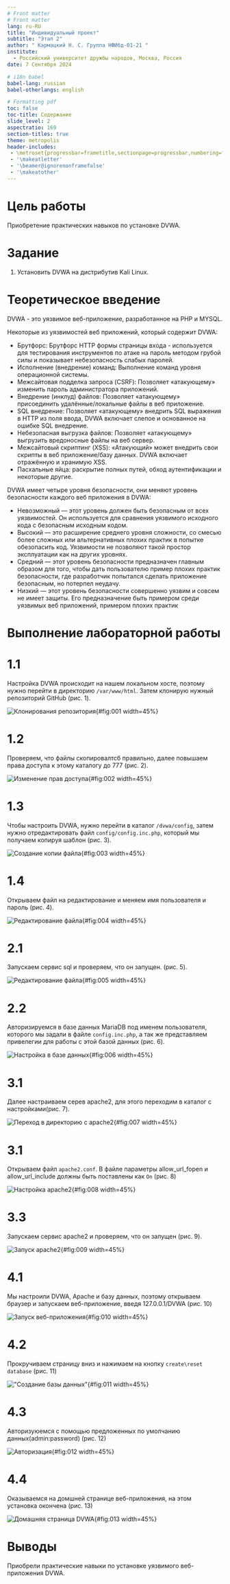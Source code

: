 ```yaml
---
# Front matter
# Front matter
lang: ru-RU
title: "Индивидуальный проект"
subtitle: "Этап 2"
author: " Кармацкий Н. С. Группа НФИбд-01-21 "
institute:
  - Российский университет дружбы народов, Москва, Россия
date: 7 Сентября 2024

# i18n babel
babel-lang: russian
babel-otherlangs: english

# Formatting pdf
toc: false
toc-title: Содержание
slide_level: 2
aspectratio: 169
section-titles: true
theme: metropolis
header-includes:
 - \metroset{progressbar=frametitle,sectionpage=progressbar,numbering=fraction}
 - '\makeatletter'
 - '\beamer@ignorenonframefalse'
 - '\makeatother'
---
```


# Цель работы

Приобретение практических навыков по установке DVWA.

# Задание

1. Установить DVWA на дистрибутив Kali Linux.

# Теоретическое введение

DVWA - это уязвимое веб-приложение, разработанное на PHP и MYSQL.

Некоторые из уязвимостей веб приложений, который содержит DVWA:
- Брутфорс: Брутфорс HTTP формы страницы входа - используется для тестирования инструментов по атаке на пароль методом грубой силы и показывает небезопасность слабых паролей.
- Исполнение (внедрение) команд: Выполнение команд уровня операционной системы.
- Межсайтовая подделка запроса (CSRF): Позволяет «атакующему» изменить пароль администратора приложений.
- Внедрение (инклуд) файлов: Позволяет «атакующему» присоединить удалённые/локальные файлы в веб приложение.
- SQL внедрение: Позволяет «атакующему» внедрить SQL выражения в HTTP из поля ввода, DVWA включает слепое и основанное на ошибке SQL внедрение.
- Небезопасная выгрузка файлов: Позволяет «атакующему» выгрузить вредоносные файлы на веб сервер.
- Межсайтовый скриптинг (XSS): «Атакующий» может внедрить свои скрипты в веб приложение/базу данных. DVWA включает отражённую и хранимую XSS.
- Пасхальные яйца: раскрытие полных путей, обход аутентификации и некоторые другие.

DVWA имеет четыре уровня безопасности, они меняют уровень безопасности каждого веб приложения в DVWA:
- Невозможный — этот уровень должен быть безопасным от всех уязвимостей. Он используется для сравнения уязвимого исходного кода с безопасным исходным кодом.
- Высокий — это расширение среднего уровня сложности, со смесью более сложных или альтернативных плохих практик в попытке обезопасить код. Уязвимости не позволяют такой простор эксплуатации как на других уровнях.
- Средний — этот уровень безопасности предназначен главным образом для того, чтобы дать пользователю пример плохих практик безопасности, где разработчик попытался сделать приложение безопасным, но потерпел неудачу.
- Низкий — этот уровень безопасности совершенно уязвим и совсем не имеет защиты. Его предназначение быть примером среди уязвимых веб приложений, примером плохих практик 

# Выполнение лабораторной работы


# 1.1

Настройка DVWA происходит на нашем локальном хосте, поэтому нужно перейти в директорию `/var/www/html`. Затем клонирую нужный репозиторий GitHub (рис. 1).

![Клонирования репозитория](image/1.png){#fig:001 width=45%}

# 1.2

Проверяем, что файлы скопировалтсб правильно, далее повышаем права доступа к этому каталогу до 777 (рис. 2).

![Изменение прав доступа](image/2.png){#fig:002 width=45%}

# 1.3

Чтобы настроить DVWA, нужно перейти в каталог `/dvwa/config`, затем нужно отредактировать файл `config/config.inc.php`, который мы получаем копируя шаблон (рис. 3).

![Создание копии файла](image/3.png){#fig:003 width=45%}

# 1.4

Открываем файл на редактирование и меняем имя пользователя и пароль (рис. 4).

![Редактирование файла](image/4.png){#fig:004 width=45%}

# 2.1

Запускаем сервис sql и проверяем, что он запущен. (рис. 5).

![Редактирование файла](image/5.png){#fig:005 width=45%}

# 2.2

Авторизируемся в базе данных MariaDB под именем пользователя, которого мы задали в файле `config.inc.php`, а так же представляем привелегии для работы с этой базой данных (рис. 6).

![Настройка в базе данных](image/6.png){#fig:006 width=45%}

# 3.1

Далее настраиваем серев apache2, для этого переходим в каталог с настройками(рис. 7).

![Переход в директорию с apache2](image/7.png){#fig:007 width=45%}

# 3.1

Открываем файл `apache2.conf`. В файле параметры allow_url_fopen и allow_url_include должны быть поставлены как `On` (рис. 8)

![Настройка apache2](image/8.png){#fig:008 width=45%}

# 3.3

Запускаем сервис apache2 и проверяем, что он запущен (рис. 9).

![Запуск apache2](image/9.png){#fig:009 width=45%}

# 4.1

Мы настроили DVWA, Apache и базу данных, поэтому открываем браузер и запускаем веб-приложение, введя 127.0.0.1/DVWA (рис. 10)

![Запуск веб-приложения](image/10.PNG){#fig:010 width=45%}

# 4.2

Прокручиваем страницу вниз и нажимaем на кнопку `create\reset database` (рис. 11)

!["Создание базы данных"](image/11.PNG){#fig:011 width=45%}

# 4.3

Авторизуюемся с помощью предложенных по умолчанию данных(admin:password) (рис. 12)

![Авторизация](image/12.PNG){#fig:012 width=45%}

# 4.4

Оказываемся на домшней странице веб-приложения, на этом установка окончена (рис. 13)

![Домашняя страница DVWA](image/13.PNG){#fig:013 width=45%}

# Выводы

Приобрели практические навыки по установке уязвимого веб-приложения DVWA.